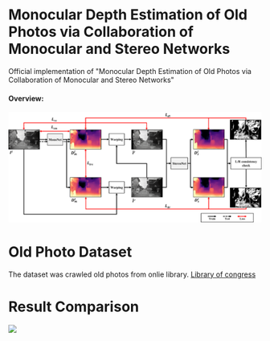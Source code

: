 # Monocular Depth Estimation of Old Photos via Collaboration of Monocular and Stereo Networks

Official implementation of "Monocular Depth Estimation of Old Photos via Collaboration of Monocular and Stereo Networks"

####  Overview:
<img src="https://github.com/rmawngh/Old-Photo-3D/blob/main/image/FrameWork.png" width="800"/>


# Old Photo Dataset

The dataset was crawled old photos from onlie library.
[Library of congress](https://www.loc.gov/pictures/)



# Result Comparison

<img src="https://github.com/rmawngh/Old-Photo-3D/blob/main/Paper/Result_Comparison.png">

